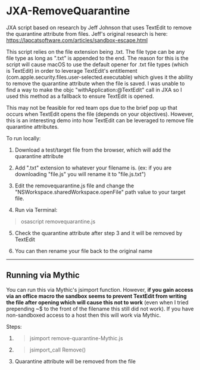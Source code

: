 # JXA-RemoveQuarantine
JXA script based on research by Jeff Johnson that uses TextEdit to remove the quarantine attribute from files. Jeff's original research is here: https://lapcatsoftware.com/articles/sandbox-escape.html

This script relies on the file extension being .txt. The file type can be any file type as long as ".txt" is appended to the end. The reason for this is the script will cause macOS to use the default opener for .txt file types (which is TextEdit) in order to leverage TextEdit's entitlement (com.apple.security.files.user-selected.executable) which gives it the ability to remove the quarantine attribute when the file is saved. I was unable to find a way to make the objc "withApplication:@TextEdit" call in JXA so I used this method as a fallback to ensure TextEdit is opened.

This may not be feasible for red team ops due to the brief pop up that occurs when TextEdit opens the file (depends on your objectives). However, this is an interesting demo into how TextEdit can be leveraged to remove file quarantine attributes.

To run locally:

1. Download a test/target file from the browser, which will add the quarantine attribute

2. Add ".txt" extension to whatever your filename is. (ex: if you are downloading "file.js" you will rename it to "file.js.txt")

3. Edit the removequarantine.js file and change the "NSWorkspace.sharedWorkspace.openFile" path value to your target file.

4. Run via Terminal:

> osascript removequarantine.js

5. Check the quarantine attribute after step 3 and it will be removed by TextEdit

6. You can then rename your file back to the original name

-------------

## Running via Mythic

You can run this via Mythic's jsimport function. However, **if you gain access via an office macro the sandbox seems to prevent TextEdit from writing the file after opening which will cause this not to work** (even when I tried prepending ~$ to the front of the filename this still did not work). If you have non-sandboxed access to a host then this will work via Mythic.

Steps:

1. > jsimport remove-quarantine-Mythic.js

2. > jsimport_call Remove()

3. Quarantine attribute will be removed from the file

